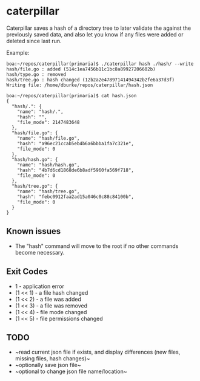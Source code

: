 # caterpillar

Caterpillar saves a hash of a directory tree to later validate
the against the previously saved data, and also let you know if 
any files were added or deleted since last run.

Example:
```
boa:~/repos/caterpillar(primaria)$ ./caterpillar hash ./hash/ --write
hash/file.go : added (514c1ea7456b11c1bc8a89927206602b)
hash/type.go : removed
hash/tree.go : hash changed (12b2a2e47897141494342b2fe6a37d3f)
Writing file: /home/dburke/repos/caterpillar/hash.json

boa:~/repos/caterpillar(primaria)$ cat hash.json
{
  "hash/.": {
    "name": "hash/.",
    "hash": "",
    "file_mode": 2147483648
  },
  "hash/file.go": {
    "name": "hash/file.go",
    "hash": "a96ec21ccab5eb4b6a6bbba1fa7c321e",
    "file_mode": 0
  },
  "hash/hash.go": {
    "name": "hash/hash.go",
    "hash": "4b7d6cd1868de6b8adf5960fa569f718",
    "file_mode": 0
  },
  "hash/tree.go": {
    "name": "hash/tree.go",
    "hash": "febc0912faa2ad15a046c0c88c84100b",
    "file_mode": 0
  }
}
```

## Known issues

* The "hash" command will move to the root if no other commands become necessary.

## Exit Codes

* 1 - application error
* (1 << 1) - a file hash changed
* (1 << 2) - a file was added
* (1 << 3) - a file was removed
* (1 << 4) - file mode changed
* (1 << 5) - file permissions changed

## TODO

* ~read current json file if exists, and display differences (new files, missing files, hash changes)~
* ~optionally save json file~
* ~optional to change json file name/location~

